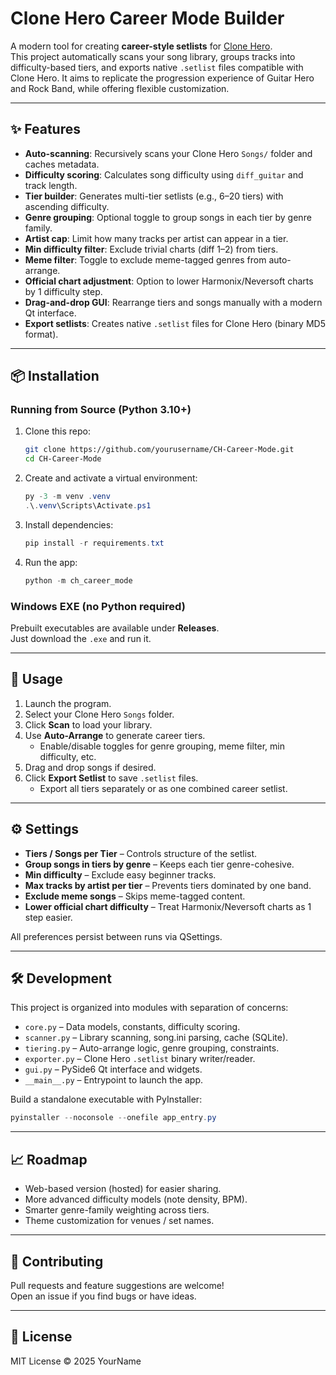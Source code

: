 # Clone Hero Career Mode Builder

A modern tool for creating **career-style setlists** for [Clone Hero](https://clonehero.net/).  
This project automatically scans your song library, groups tracks into difficulty-based tiers, 
and exports native `.setlist` files compatible with Clone Hero. It aims to replicate the 
progression experience of Guitar Hero and Rock Band, while offering flexible customization.

---

## ✨ Features

- **Auto-scanning**: Recursively scans your Clone Hero `Songs/` folder and caches metadata.
- **Difficulty scoring**: Calculates song difficulty using `diff_guitar` and track length.
- **Tier builder**: Generates multi-tier setlists (e.g., 6–20 tiers) with ascending difficulty.
- **Genre grouping**: Optional toggle to group songs in each tier by genre family.
- **Artist cap**: Limit how many tracks per artist can appear in a tier.
- **Min difficulty filter**: Exclude trivial charts (diff 1–2) from tiers.
- **Meme filter**: Toggle to exclude meme-tagged genres from auto-arrange.
- **Official chart adjustment**: Option to lower Harmonix/Neversoft charts by 1 difficulty step.
- **Drag-and-drop GUI**: Rearrange tiers and songs manually with a modern Qt interface.
- **Export setlists**: Creates native `.setlist` files for Clone Hero (binary MD5 format).

---

## 📦 Installation

### Running from Source (Python 3.10+)

1. Clone this repo:
   ```bash
   git clone https://github.com/yourusername/CH-Career-Mode.git
   cd CH-Career-Mode
   ```

2. Create and activate a virtual environment:
   ```powershell
   py -3 -m venv .venv
   .\.venv\Scripts\Activate.ps1
   ```

3. Install dependencies:
   ```powershell
   pip install -r requirements.txt
   ```

4. Run the app:
   ```powershell
   python -m ch_career_mode
   ```

### Windows EXE (no Python required)

Prebuilt executables are available under **Releases**.  
Just download the `.exe` and run it.

---

## 🚀 Usage

1. Launch the program.  
2. Select your Clone Hero `Songs` folder.  
3. Click **Scan** to load your library.  
4. Use **Auto-Arrange** to generate career tiers.  
   - Enable/disable toggles for genre grouping, meme filter, min difficulty, etc.  
5. Drag and drop songs if desired.  
6. Click **Export Setlist** to save `.setlist` files.  
   - Export all tiers separately or as one combined career setlist.  

---

## ⚙️ Settings

- **Tiers / Songs per Tier** – Controls structure of the setlist.  
- **Group songs in tiers by genre** – Keeps each tier genre-cohesive.  
- **Min difficulty** – Exclude easy beginner tracks.  
- **Max tracks by artist per tier** – Prevents tiers dominated by one band.  
- **Exclude meme songs** – Skips meme-tagged content.  
- **Lower official chart difficulty** – Treat Harmonix/Neversoft charts as 1 step easier.  

All preferences persist between runs via QSettings.

---

## 🛠 Development

This project is organized into modules with separation of concerns:

- `core.py` – Data models, constants, difficulty scoring.  
- `scanner.py` – Library scanning, song.ini parsing, cache (SQLite).  
- `tiering.py` – Auto-arrange logic, genre grouping, constraints.  
- `exporter.py` – Clone Hero `.setlist` binary writer/reader.  
- `gui.py` – PySide6 Qt interface and widgets.  
- `__main__.py` – Entrypoint to launch the app.  

Build a standalone executable with PyInstaller:
```powershell
pyinstaller --noconsole --onefile app_entry.py
```

---

## 📈 Roadmap

- Web-based version (hosted) for easier sharing.  
- More advanced difficulty models (note density, BPM).  
- Smarter genre-family weighting across tiers.  
- Theme customization for venues / set names.  

---

## 🤝 Contributing

Pull requests and feature suggestions are welcome!  
Open an issue if you find bugs or have ideas.

---

## 📜 License

MIT License © 2025 YourName
